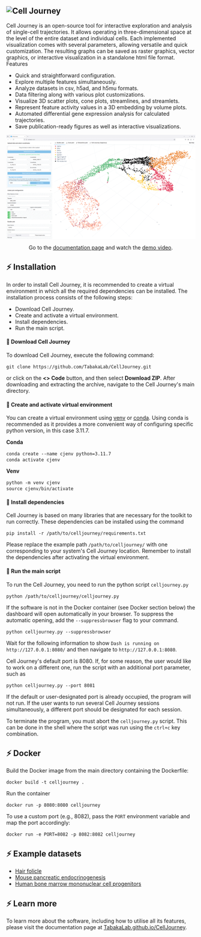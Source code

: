 ## Cell Journey <img src="https://raw.githubusercontent.com/TabakaLab/CellJourney/refs/heads/main/assets/favicon.ico" align="left"> 

Cell Journey is an open-source tool for interactive exploration and analysis of single-cell trajectories. It allows operating in three-dimensional space at the level of the entire dataset and individual cells. Each implemented visualization comes with several parameters, allowing versatile and quick customization. The resulting graphs can be saved as raster graphics, vector graphics, or interactive visualization in a standalone html file format.
Features

 - Quick and straightforward configuration.
 - Explore multiple features simultaneously.
 - Analyze datasets in csv, h5ad, and h5mu formats.
 - Data filtering along with various plot customizations.
 - Visualize 3D scatter plots, cone plots, streamlines, and streamlets.
 - Represent feature activity values in a 3D embedding by volume plots.
 - Automated differential gene expression analysis for calculated trajectories.
 - Save publication-ready figures as well as interactive visualizations.

<p align="center"><img src="https://raw.githubusercontent.com/TabakaLab/CellJourney/refs/heads/main/assets/demo.gif" width="750px" align="center"></p>
<p align="center">Go to the <a href="https://tabakalab.github.io/CellJourney">documentation page</a> and watch the <a href="https://tabakalab.github.io/CellJourney/assets/demo2.webm">demo video</a>.</p>

## ⚡ Installation

In order to install Cell Journey, it is recommended to create a virtual environment in which all the required dependencies can be installed. The installation process consists of the following steps:

 - Download Cell Journey.
 - Create and activate a virtual environment.
 - Install dependencies.
 - Run the main script.

#### 🔅 Download Cell Journey
To download Cell Journey, execute the following command:
```
git clone https://github.com/TabakaLab/CellJourney.git
```
or click on the **<> Code** button, and then select **Download ZIP**. After downloading and extracting the archive, navigate to the Cell Journey's main directory.

#### 🔅 Create and activate virtual environment
You can create a virtual environment using [venv](https://docs.python.org/3/library/venv.html) or [conda](https://conda.io/projects/conda/en/latest/user-guide/tasks/manage-environments.html). Using conda is recommended as it provides a more convenient way of configuring specific python version, in this case 3.11.7.

**Conda**
```
conda create --name cjenv python=3.11.7
conda activate cjenv
```

**Venv**
```
python -m venv cjenv
source cjenv/bin/activate
```

#### 🔅 Install dependencies
Cell Journey is based on many libraries that are necessary for the toolkit to run correctly. These dependencies can be installed using the command
```
pip install -r /path/to/celljourney/requirements.txt
```
Please replace the example path `/path/to/celljourney/` with one corresponding to your system's Cell Journey location. Remember to install the dependencies after activating the virtual environment.

#### 🔅 Run the main script
To run the Cell Journey, you need to run the python script `celljourney.py`
```
python /path/to/celljourney/celljourney.py
```
If the software is not in the Docker container (see Docker section below) the dashboard will open automatically in your browser. To suppress the automatic opening, add the `--suppressbrowser` flag to your command.
```
python celljourney.py --suppressbrowser
```
Wait for the following information to show `Dash is running on http://127.0.0.1:8080/` and then navigate to `http://127.0.0.1:8080`.

Cell Journey's default port is 8080. If, for some reason, the user would like to work on a different one, run the script with an additional port parameter, such as
```
python celljourney.py --port 8081
```
If the default or user-designated port is already occupied, the program will not run. If the user wants to run several Cell Journey sessions simultaneously, a different port should be designated for each session.

To terminate the program, you must abort the `celljourney.py` script. This can be done in the shell where the script was run using the `ctrl+c` key combination.

## ⚡ Docker

Build the Docker image from the main directory containing the Dockerfile:
```
docker build -t celljourney .
```

Run the container
```
docker run -p 8080:8080 celljourney
```

To use a custom port (e.g., 8082), pass the `PORT` environment variable and map the port accordingly:
```
docker run -e PORT=8082 -p 8082:8082 celljourney
```

## ⚡ Example datasets

 - [Hair folicle](https://github.com/TabakaLab/CellJourney/blob/main/datasets/hair_folicle.csv)
 - [Mouse pancreatic endocrinogenesis](https://github.com/TabakaLab/CellJourney/blob/main/datasets/pancreas.h5ad)
 - [Human bone marrow mononuclear cell progenitors](https://github.com/TabakaLab/CellJourney/blob/main/datasets/bone_marrow.h5mu)


## ⚡ Learn more

To learn more about the software, including how to utilise all its features, please visit the documentation page at [TabakaLab.github.io/CellJourney](https://TabakaLab.github.io/CellJourney).

